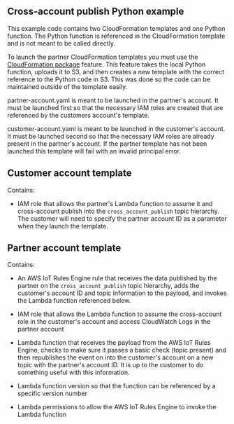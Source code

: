 Cross-account publish Python example
--------------------------------

This example code contains two CloudFormation templates and one Python function. The Python function is referenced in the CloudFormation template and is not meant to be called directly.

To launch the partner CloudFormation templates you must use the [CloudFormation package](https://docs.aws.amazon.com/cli/latest/reference/cloudformation/package.html) feature. This feature takes the local Python function, uploads it to S3, and then creates a new template with the correct reference to the Python code in S3. This was done so the code can be maintained outside of the template easily.

partner-account.yaml is meant to be launched in the partner's account. It must be launched first so that the necessary IAM roles are created that are referenced by the customers account's template.

customer-account.yaml is meant to be launched in the customer's account. It must be launched second so that the necessary IAM roles are already present in the partner's account. If the partner template has not been launched this template will fail with an invalid principal error.

Customer account template
-------------------------
Contains:

- IAM role that allows the partner's Lambda function to assume it and cross-account publish into the `cross_account_publish` topic hierarchy. The customer will need to specify the partner account ID as a parameter when they launch the template.

Partner account template
-------------------------
Contains:

- An AWS IoT Rules Engine rule that receives the data published by the partner on the `cross_account_publish` topic hierarchy, adds the customer's account ID and topic information to the payload, and invokes the Lambda function referenced below.

- IAM role that allows the Lambda function to assume the cross-account role in the customer's account and access CloudWatch Logs in the partner account

- Lambda function that receives the payload from the AWS IoT Rules Engine, checks to make sure it passes a basic check (topic present) and then republishes the event on into the customer's account on a new topic with the partner's account ID. It is up to the customer to do something useful with this information.

- Lambda function version so that the function can be referenced by a specific version number

- Lambda permissions to allow the AWS IoT Rules Engine to invoke the Lambda function
